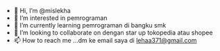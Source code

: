 - 👋 Hi, I’m @mislekha
- 👀 I’m interested in  pemrograman
- 🌱 I’m currently learning  pemrograman di bangku smk
- 💞️ I’m looking to collaborate on  dengan star up tokopedia atau shopee
- 📫 How to reach me ...dm ke email saya di lehaa371@gmail.com

<!---
mislekha/mislekha is a ✨ special ✨ repository because its `README.md` (this file) appears on your GitHub profile.
You can click the Preview link to take a look at your changes.
--->
